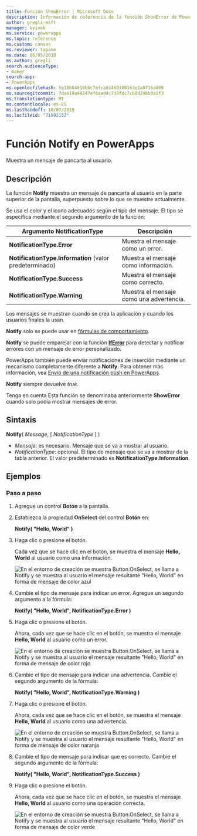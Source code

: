 ```yaml
---
title: Función ShowError | Microsoft Docs
description: Información de referencia de la función ShowError de PowerApps, con sintaxis y ejemplos
author: gregli-msft
manager: kvivek
ms.service: powerapps
ms.topic: reference
ms.custom: canvas
ms.reviewer: tapanm
ms.date: 06/05/2018
ms.author: gregli
search.audienceType:
- maker
search.app:
- PowerApps
ms.openlocfilehash: 5e18b64910bbc7efca8c460100163e1a0716a089
ms.sourcegitcommit: 7dae19a44247ef6aad4c718fdc7c68d298b0a1f3
ms.translationtype: MT
ms.contentlocale: es-ES
ms.lasthandoff: 10/07/2019
ms.locfileid: "71992152"
---
```

# <a name="notify-function-in-powerapps"></a>Función Notify en PowerApps
Muestra un mensaje de pancarta al usuario.

## <a name="description"></a>Descripción
La función **Notify** muestra un mensaje de pancarta al usuario en la parte superior de la pantalla, superpuesto sobre lo que se muestre actualmente.  

Se usa el color y el icono adecuados según el tipo del mensaje.   El tipo se especifica mediante el segundo argumento de la función:

| Argumento NotificationType | Descripción |
| --- | --- |
| **NotificationType.Error** | Muestra el mensaje como un error. |
| **NotificationType.Information** (valor predeterminado) | Muestra el mensaje como información.  |
| **NotificationType.Success** | Muestra el mensaje como correcto. |
| **NotificationType.Warning** | Muestra el mensaje como una advertencia. |

Los mensajes se muestran cuando se crea la aplicación y cuando los usuarios finales la usan.

**Notify** solo se puede usar en [fórmulas de comportamiento](../working-with-formulas-in-depth.md).

**Notify** se puede emparejar con la función [**IfError**](function-iferror.md) para detectar y notificar errores con un mensaje de error personalizado.

PowerApps también puede enviar notificaciones de inserción mediante un mecanismo completamente diferente a **Notify**.  Para obtener más información, vea [Envío de una notificación push en PowerApps](../add-notifications.md).

**Notify** siempre devuelve *true*.

Tenga en cuenta Esta función se denominaba anteriormente **ShowError** cuando solo podía mostrar mensajes de error.

## <a name="syntax"></a>Sintaxis
**Notify**( *Message*, [ *NotificationType* ] )

* *Mensaje*: es necesario.  Mensaje que se va a mostrar al usuario.
* *NotificationType*: opcional.  El tipo de mensaje que se va a mostrar de la tabla anterior.  El valor predeterminado es **NotificationType.Information**.  

## <a name="examples"></a>Ejemplos

### <a name="step-by-step"></a>Paso a paso

1. Agregue un control **Botón** a la pantalla.

2. Establezca la propiedad **OnSelect** del control **Botón** en:

    **Notify( "Hello, World" )**

3. Haga clic o presione el botón.  

    Cada vez que se hace clic en el botón, se muestra el mensaje **Hello, World** al usuario como una información.

    ![En el entorno de creación se muestra Button.OnSelect, se llama a Notify y se muestra al usuario el mensaje resultante "Hello, World" en forma de mensaje de color azul](media/function-showerror/hello-world.png)

4. Cambie el tipo de mensaje para indicar un error.  Agregue un segundo argumento a la fórmula:

    **Notify( "Hello, World", NotificationType.Error )**

5. Haga clic o presione el botón.

    Ahora, cada vez que se hace clic en el botón, se muestra el mensaje **Hello, World** al usuario como un error.

    ![En el entorno de creación se muestra Button.OnSelect, se llama a Notify y se muestra al usuario el mensaje resultante "Hello, World" en forma de mensaje de color rojo](media/function-showerror/hello-world-error.png)

4. Cambie el tipo de mensaje para indicar una advertencia.  Cambie el segundo argumento de la fórmula:

    **Notify( "Hello, World", NotificationType.Warning )**

5. Haga clic o presione el botón.

    Ahora, cada vez que se hace clic en el botón, se muestra el mensaje **Hello, World** al usuario como una advertencia.

    ![En el entorno de creación se muestra Button.OnSelect, se llama a Notify y se muestra al usuario el mensaje resultante "Hello, World" en forma de mensaje de color naranja](media/function-showerror/hello-world-warning.png)

4. Cambie el tipo de mensaje para indicar que es correcto.  Cambie el segundo argumento de la fórmula:

    **Notify( "Hello, World", NotificationType.Success )**

5. Haga clic o presione el botón.

    Ahora, cada vez que se hace clic en el botón, se muestra el mensaje **Hello, World** al usuario como una operación correcta.

    ![En el entorno de creación se muestra Button.OnSelect, se llama a Notify y se muestra al usuario el mensaje resultante "Hello, World" en forma de mensaje de color verde](media/function-showerror/hello-world-success.png)
